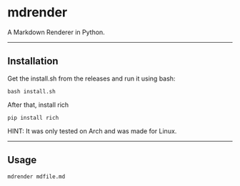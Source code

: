 # mdrender
A Markdown Renderer in Python.

---

## Installation
Get the install.sh from the releases and run it using bash:

```
bash install.sh
```

After that, install rich

```
pip install rich
```

HINT: It was only tested on Arch and was made for Linux.

---

## Usage

```
mdrender mdfile.md
```
